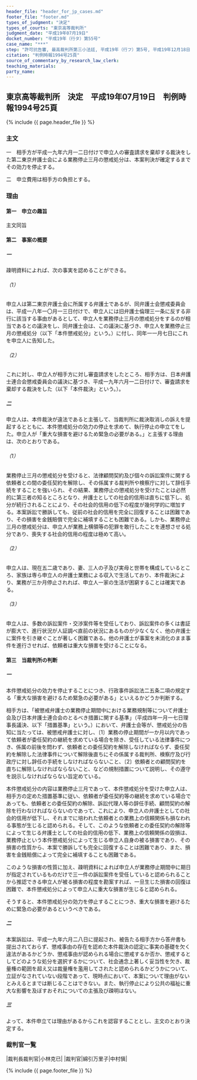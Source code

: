 ```yaml
---
header_file: "header_for_jp_cases.md"
footer_file: "footer.md"
types_of_judgment: "決定"
types_of_courts: "東京高等裁判所"
judgment_date: "平成19年07月19日"
docket_number: "平成19年（行タ）第55号"
case_name: "***"
step: "許可抗告審, 最高裁判所第三小法廷, 平成19年（行フ）第5号, 平成19年12月18日, 決定"
citation: "判例時報1994号25頁"
source_of_commentary_by_research_law_clerk:
teaching_materials:
party_name:
---
```


## 東京高等裁判所　決定　平成19年07月19日　判例時報1994号25頁

{% include {{ page.header_file }}  %}






### 主文



一　相手方が平成一九年六月一二日付けで申立人の審査請求を棄却する裁決をした第二東京弁護士会による業務停止三月の懲戒処分は、本案判決が確定するまでその効力を停止する。

二　申立費用は相手方の負担とする。





### 理由



#### 第一　申立の趣旨

主文同旨

#### 第二　事案の概要

##### 一

疎明資料によれば、次の事実を認めることができる。

###### （1）

申立人は第二東京弁護士会に所属する弁護士であるが、同弁護士会懲戒委員会は、平成一八年一〇月一三日付けで、申立人には旧弁護士倫理三一条に反する非行に該当する事由があるとして、申立人を業務停止三月の懲戒処分をするのが相当であるとの議決をし、同弁護士会は、この議決に基づき、申立人を業務停止三月の懲戒処分（以下「本件懲戒処分」という。）に付し、同年一一月七日にこれを申立人に告知した。

###### （2）

これに対し、申立人が相手方に対し審査請求をしたところ、相手方は、日本弁護士連合会懲戒委員会の議決に基づき、平成一九年六月一二日付けで、審査請求を棄却する裁決をした（以下「本件裁決」という。）。

##### 二

申立人は、本件裁決が違法であると主張して、当裁判所に裁決取消しの訴えを提起するとともに、本件懲戒処分の効力の停止を求めて、執行停止の申立てをした。申立人が「重大な損害を避けるため緊急の必要がある。」と主張する理由は、次のとおりである。

###### （1）

業務停止三月の懲戒処分を受けると、法律顧問契約及び個々の訴訟案件に関する依頼者との間の委任契約を解除し、その係属する裁判所や検察庁に対して辞任手続をすることを強いられ、その結果、業務停止の懲戒処分を受けたことは必然的に第三者の知るところとなり、弁護士としての社会的信用は直ちに低下し、処分が続行されることにより、その社会的信用の低下の程度が幾何学的に増加する。本案訴訟で勝訴しても、従前の社会的信用を完全に回復することは困難であり、その損害を金銭賠償で完全に補填することも困難である。しかも、業務停止三月の懲戒処分は、申立人が業務上横領等の犯罪を敢行したことを連想させる処分であり、喪失する社会的信用の程度は極めて高い。

###### （2）

申立人は、現在五二歳であり、妻、三人の子及び実母と世帯を構成しているところ、家族は専ら申立人の弁護士業務による収入で生活しており、本件裁決により、業務が三か月停止されれば、申立人一家の生活が困窮することは確実である。

###### （3）

申立人は、多数の訴訟案件・交渉案件等を受任しており、訴訟案件の多くは書証が膨大で、進行状況が人証調べ直前の状況にあるものが少なくなく、他の弁護士に案件を引き継ぐことが著しく困難である。他の弁護士が事案を未消化のまま事件を進行させれば、依頼者は重大な損害を受けることになる。

#### 第三　当裁判所の判断

##### 一

本件懲戒処分の効力を停止することにつき、行政事件訴訟法二五条二項の規定する「重大な損害を避けるため緊急の必要がある」といえるかどうか判断する。

相手方は、「被懲戒弁護士の業務停止期間中における業務規制等について弁護士会及び日本弁護士連合会のとるべき措置に関する基準」（平成四年一月一七日理事長議決、以下「措置基準」という。）において、弁護士会等が、懲戒処分の告知に当たっては、被懲戒弁護士に対し、〔1〕業務の停止期間が一か月以内であって依頼者が委任契約の継続を求めている場合を除き、受任している法律事件につき、係属の前後を問わず、依頼者との委任契約を解除しなければならず、委任契約を解除した法律事件について解除後直ちにその係属する裁判所、検察庁及び行政庁に対し辞任の手続をしなければならないこと、〔2〕依頼者との顧問契約を直ちに解除しなければならないこと、などの規制措置について説明し、その遵守を説示しなければならない旨定めている。

本件懲戒処分の内容は業務停止三月であって、本件懲戒処分を受けた申立人は、相手方の定めた措置基準に従い、依頼者が委任契約等の継続を求めている場合であっても、依頼者との委任契約の解除、訴訟代理人等の辞任手続、顧問契約の解除を行わなければならないのであって、これにより、申立人の弁護士としての社会的信用が低下し、それまでに培われた依頼者との業務上の信頼関係も損なわれる事態が生じると認められる。そして、このような依頼者との委任契約の解除等によって生じる弁護士としての社会的信用の低下、業務上の信頼関係の毀損は、業務停止という本件懲戒処分によって生じる申立人自身の被る損害であり、その損害の性質から、本案で勝訴しても完全に回復することは困難であり、また、損害を金銭賠償によって完全に補填することも困難である。

このような損害の性質に加え、疎明資料によれば申立人が業務停止期間中に期日が指定されているものだけで三一件の訴訟案件を受任していると認められることから推認できる申立人が被る損害の程度を勘案すれば、一旦生じた損害の回復は困難で、本件懲戒処分によって申立人に重大な損害が生じると認められる。

そうすると、本件懲戒処分の効力を停止することにつき、重大な損害を避けるために緊急の必要があるというべきである。

##### 二

本案訴訟は、平成一九年六月二八日に提起され、被告たる相手方から答弁書も提出されておらず、懲戒事由の存在を認めた本件裁決の認定に事実の基礎を欠く違法があるかどうか、懲戒事由が認められる場合に懲戒するか否か、懲戒するとしてどのような処分を選択するかについて、社会通念上著しく妥当性を欠き、裁量権の範囲を超え又は裁量権を濫用してされたと認められるかどうかについて、立証がなされていない段階であって、現時点において、本案について理由がないとみえるとまでは断じることはできない。また、執行停止により公共の福祉に重大な影響を及ぼすおそれについての主張及び疎明はない。

##### 三

よって、本件申立ては理由があるからこれを認容することとし、主文のとおり決定する。

### 裁判官一覧

|裁判長裁判官|小林克已|
|裁判官|綿引万里子|中村愼|






{% include {{ page.footer_file }}  %}
